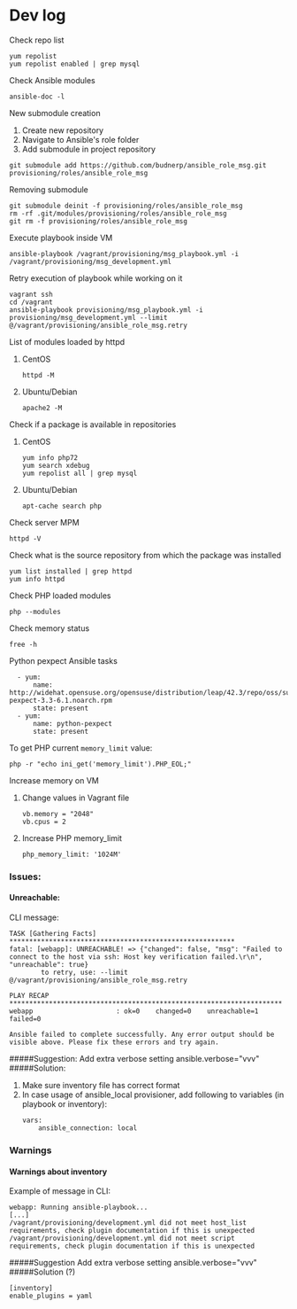 # Dev log

Check repo list
```
yum repolist
yum repolist enabled | grep mysql
```

Check Ansible modules
```
ansible-doc -l
```

New submodule creation
1. Create new repository
2. Navigate to Ansible's role folder 
3. Add submodule in project repository
```
git submodule add https://github.com/budnerp/ansible_role_msg.git provisioning/roles/ansible_role_msg
```

Removing submodule
```
git submodule deinit -f provisioning/roles/ansible_role_msg
rm -rf .git/modules/provisioning/roles/ansible_role_msg
git rm -f provisioning/roles/ansible_role_msg
```

Execute playbook inside VM
```
ansible-playbook /vagrant/provisioning/msg_playbook.yml -i /vagrant/provisioning/msg_development.yml
```

Retry execution of playbook while working on it
```
vagrant ssh
cd /vagrant
ansible-playbook provisioning/msg_playbook.yml -i provisioning/msg_development.yml --limit @/vagrant/provisioning/ansible_role_msg.retry
```

List of modules loaded by httpd
1. CentOS
    ```
    httpd -M
    ```
2. Ubuntu/Debian
    ```
    apache2 -M
    ```

Check if a package is available in repositories
1. CentOS
    ```
    yum info php72
    yum search xdebug
    yum repolist all | grep mysql
    ```
2. Ubuntu/Debian
    ```
    apt-cache search php 
    ```

Check server MPM
```
httpd -V
```

Check what is the source repository from which the package was installed
```
yum list installed | grep httpd
yum info httpd 
```

Check PHP loaded modules
```
php --modules
```

Check memory status
```
free -h
```

Python pexpect Ansible tasks
```
  - yum:
      name: http://widehat.opensuse.org/opensuse/distribution/leap/42.3/repo/oss/suse/noarch/python-pexpect-3.3-6.1.noarch.rpm
      state: present
  - yum:
      name: python-pexpect
      state: present
```

To get PHP current `memory_limit` value:
```
php -r "echo ini_get('memory_limit').PHP_EOL;"
```

Increase memory on VM
1. Change values in Vagrant file
    ```
    vb.memory = "2048"
    vb.cpus = 2
    ```
2. Increase PHP memory_limit
    ```
    php_memory_limit: '1024M'
    ```
    

### Issues:
#### Unreachable:
CLI message:
```
TASK [Gathering Facts] *********************************************************
fatal: [webapp]: UNREACHABLE! => {"changed": false, "msg": "Failed to connect to the host via ssh: Host key verification failed.\r\n", "unreachable": true}
        to retry, use: --limit @/vagrant/provisioning/ansible_role_msg.retry

PLAY RECAP *********************************************************************
webapp                     : ok=0    changed=0    unreachable=1    failed=0

Ansible failed to complete successfully. Any error output should be
visible above. Please fix these errors and try again.

```
#####Suggestion:
Add extra verbose setting ansible.verbose="vvv"
#####Solution:
1. Make sure inventory file has correct format
2. In case usage of ansible_local provisioner, add following to variables (in playbook or inventory):
    ```
    vars:
        ansible_connection: local
    ```

### Warnings
#### Warnings about inventory
Example of message in CLI:
```
webapp: Running ansible-playbook...
[...]
/vagrant/provisioning/development.yml did not meet host_list requirements, check plugin documentation if this is unexpected
/vagrant/provisioning/development.yml did not meet script requirements, check plugin documentation if this is unexpected
```
#####Suggestion
Add extra verbose setting ansible.verbose="vvv"
#####Solution (?)
```
[inventory]
enable_plugins = yaml
```

